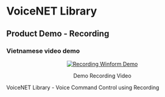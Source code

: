 # VoiceNET Library
## Product Demo - Recording
### Vietnamese video demo ###
<div align="center">

[![Recording Winform Demo](https://img.youtube.com/vi/V9E13BwXla0/0.jpg)](https://www.youtube.com/watch?v=V9E13BwXla0)

Demo Recording Video

</div>

VoiceNET Library - Voice Command Control using Recording
